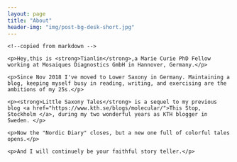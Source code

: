 ```yaml
---
layout: page
title: "About"
header-img: "img/post-bg-desk-short.jpg"
---
```

    <!--copied from markdown -->

    <p>Hey,this is <strong>Tianlin</strong>,a Marie Curie PhD Fellow working at Mosaiques Diagnostics GmbH in Hannover, Germany.</p>

    <p>Since Nov 2018 I've moved to Lower Saxony in Germany. Maintaining a blog, keeping myself busy in reading, writing, and exercising are the ambitions of my 25s.</p>

    <p><strong>Little Saxony Tales</strong> is a sequel to my previous blog <a href="https://www.kth.se/blogs/molecular/">This Stop, Stockholm </a>, during my two wonderful years as KTH blogger in Sweden. </p>
    
    <p>Now the "Nordic Diary" closes, but a new one full of colorful tales opens.</p>
    
    <p>And I will continuely be your faithful story teller.</p>